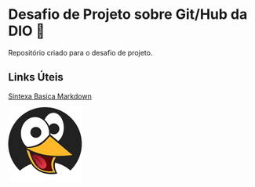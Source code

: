 # Desafio de Projeto sobre Git/Hub da DIO :dart:
Repositório criado para o desafio de projeto.

## Links Úteis
[Sintexa Basica Markdown](https://www.markdownguide.org/basic-syntax/)

<img src="https://github.com/TiagoABarbosa/dio-desafio-github-primeiro-repo/blob/main/tux.png?raw=true" width="150">
